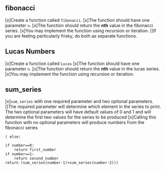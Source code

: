 
## fibonacci

[x]Create a function called `fibonacci`.
 [x]The function should have one parameter `n`.
  [x]The function should return the **nth** value in the fibonacci series. 
  [x]You may implement the function using recursion or iteration. 
  []If you are feeling particularly frisky, do both as separate functions.

  ## Lucas Numbers

  [x]Create a function called `Lucas`
  [x]The function should have one parameter `n`.
  [x]The function should return the **nth** value in the lucas series.
  [x]You may implement the function using recursion or iteration. 


  ## sum_series

  [x]`sum_series` with one required parameter and two optional parameters.
   []The required parameter will determine which element in the series to print.
    The two optional parameters will have default values of 0 and 1 and will determine the first two values for the series to be produced
[x]Calling this function with no optional parameters will produce numbers from the fibonacci series

    ( else:
        
    if number==0:
        return first_number
    if number==1:
        return second_number
    return (sum_series(number-1)+sum_series(number-2)))
